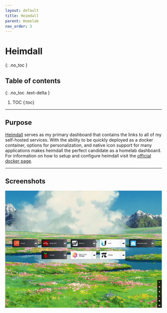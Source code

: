 ```yaml
---
layout: default
title: Heimdall
parent: Homelab
nav_order: 3
---
```


# Heimdall
{: .no_toc }

## Table of contents
{: .no_toc .text-delta }

1. TOC
{:toc}

---

## Purpose

[Heimdall](https://heimdall.site/) serves as my primary dashboard that contains the links to all of my self-hosted services. With the ability to be quickly deployed as a docker container, options for personalization, and native icon support for many applications makes heimdall the perfect candidate as a homelab dashboard. For information on how to setup and configure heimdall visit the [official docker page](https://hub.docker.com/r/linuxserver/heimdall/). 

---

## Screenshots

<div class="code-example">
<img src="/assets/images/heimdall.png" alt="Heimdall Page"> 
</div>